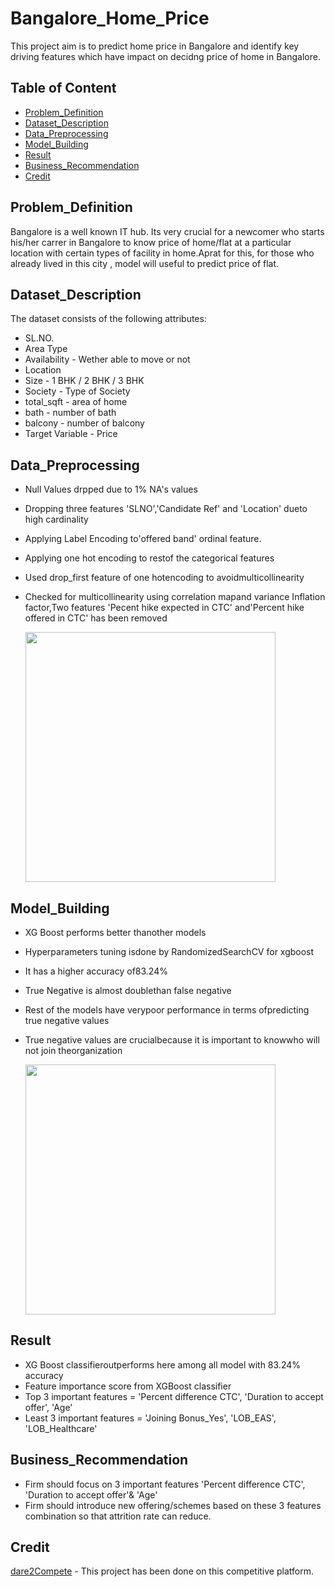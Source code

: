 # Bangalore_Home_Price
This project aim is to predict home price in Bangalore and identify key driving  features which have impact on decidng price of home in Bangalore.

## Table of Content
 
  * [Problem_Definition](#Problem_Definition)
  * [Dataset_Description](#Dataset_Description)
  * [Data_Preprocessing](#Data_Preprocessing)
  * [Model_Building](#Model_Building)
  * [Result](#Result)
  * [Business_Recommendation](#Business_Recommendation)
  * [Credit](#Credit)
  
## Problem_Definition
Bangalore is a well known IT hub. Its very crucial for a newcomer who starts his/her carrer in Bangalore to know price of home/flat at a particular location with certain types of facility in home.Aprat for this, for those who already lived in this city , model will useful to predict price of flat.
 
 
 ## Dataset_Description
 The dataset consists of the following attributes:

* SL.NO.
* Area Type
* Availability   - Wether able to move or not
* Location   
* Size  - 1 BHK / 2 BHK / 3 BHK
* Society  - Type of Society
* total_sqft  - area of home
* bath - number of bath
* balcony - number of balcony
* Target Variable - Price

 

## Data_Preprocessing
* Null Values drpped due to 1% NA's values
* Dropping three features 'SLNO','Candidate Ref' and 'Location' dueto high cardinality
* Applying Label Encoding to'offered band' ordinal feature.
* Applying one hot encoding to restof the categorical features
* Used drop_first feature of one hotencoding to avoidmulticollinearity
* Checked for multicollinearity using correlation mapand variance Inflation factor,Two features 'Pecent hike expected in CTC' and'Percent hike offered in CTC' has been removed

    <img src="/VIF.PNG" width="400">


## Model_Building
* XG Boost performs better thanother models
* Hyperparameters tuning isdone by RandomizedSearchCV for xgboost
* It has a higher accuracy of83.24%
* True Negative is almost doublethan false negative
* Rest of the models have verypoor performance in terms ofpredicting true negative values
* True negative values are crucialbecause it is important to knowwho will not join theorganization


     <img src="/ModelComparison.PNG" width="400">

## Result
* XG Boost classifieroutperforms here among all model with 83.24% accuracy
* Feature importance score from XGBoost classifier
* Top 3 important features = 'Percent difference CTC', 'Duration to accept offer', 'Age'
* Least 3 important features = 'Joining Bonus_Yes', 'LOB_EAS', 'LOB_Healthcare'

## Business_Recommendation
* Firm should focus on 3 important features 'Percent difference CTC', 'Duration to accept offer'& 'Age'
* Firm should introduce new offering/schemes  based on these 3 features combination so that attrition rate can reduce.

## Credit
[dare2Compete](https://https://dare2compete.com/) - This project has been done on this competitive platform.

